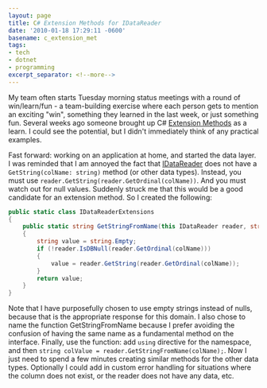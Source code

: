 ```yaml
---
layout: page
title: C# Extension Methods for IDataReader
date: '2010-01-18 17:29:11 -0600'
basename: c_extension_met
tags:
- tech
- dotnet
- programming
excerpt_separator: <!--more-->
---
```


My team often starts Tuesday morning status meetings with a round of
win/learn/fun - a team-building exercise where each person gets to mention an
exciting "win", something they learned in the last week, or just something fun.
Several weeks ago someone brought up C# <a href=
"http://msdn.microsoft.com/en-us/library/bb383977.aspx">Extension Methods</a> as
a learn. I could see the potential, but I didn't immediately think of any
practical examples.

<!--more-->

Fast forward: working on an application at home, and started the data layer. I
was reminded that I am annoyed the fact that <a
href="http://msdn.microsoft.com/en-us/library/system.data.idatareader.aspx">IDataReader</a>
does not have a `GetString(colName: string)` method (or other data types).
Instead, you must use `reader.GetString(reader.GetOrdinal(colName))`. And you
must watch out for null values. Suddenly struck me that this would be a good
candidate for an extension method. So I created the following:

```csharp
public static class IDataReaderExtensions
{
    public static string GetStringFromName(this IDataReader reader, string colName)
    {
        string value = string.Empty;
        if (!reader.IsDBNull(reader.GetOrdinal(colName)))
        {
            value = reader.GetString(reader.GetOrdinal(colName));
        }
        return value;
    }
}
```

Note that I have purposefully chosen to use empty strings instead of nulls,
because that is the appropriate response for this domain. I also chose to name
the function GetStringFromName because I prefer avoiding the confusion of having
the same name as a fundamental method on the interface. Finally, use the
function: add `using` directive for the namespace, and then `string colValue =
reader.GetStringFromName(colName);`. Now I just need to spend a few minutes
creating similar methods for the other data types. Optionally I could add in
custom error handling for situations where the column does not exist, or the
reader does not have any data, etc.
